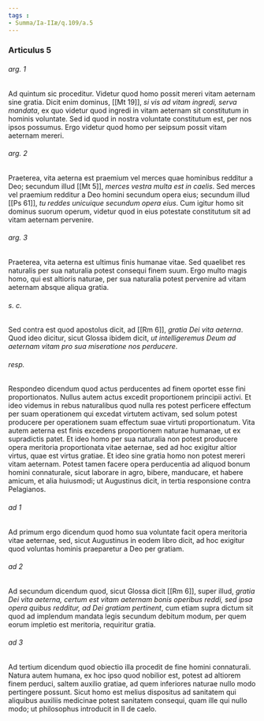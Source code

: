 ```yaml
---
tags : 
- Summa/Ia-IIæ/q.109/a.5
---
```


### Articulus 5

###### arg. 1
Ad quintum sic proceditur. Videtur quod homo possit mereri vitam aeternam sine gratia. Dicit enim dominus, [[Mt 19]], *si vis ad vitam ingredi, serva mandata*, ex quo videtur quod ingredi in vitam aeternam sit constitutum in hominis voluntate. Sed id quod in nostra voluntate constitutum est, per nos ipsos possumus. Ergo videtur quod homo per seipsum possit vitam aeternam mereri.

###### arg. 2
Praeterea, vita aeterna est praemium vel merces quae hominibus redditur a Deo; secundum illud [[Mt 5]], *merces vestra multa est in caelis*. Sed merces vel praemium redditur a Deo homini secundum opera eius; secundum illud [[Ps 61]], *tu reddes unicuique secundum opera eius*. Cum igitur homo sit dominus suorum operum, videtur quod in eius potestate constitutum sit ad vitam aeternam pervenire.

###### arg. 3
Praeterea, vita aeterna est ultimus finis humanae vitae. Sed quaelibet res naturalis per sua naturalia potest consequi finem suum. Ergo multo magis homo, qui est altioris naturae, per sua naturalia potest pervenire ad vitam aeternam absque aliqua gratia.

###### s. c.
Sed contra est quod apostolus dicit, ad [[Rm 6]], *gratia Dei vita aeterna*. Quod ideo dicitur, sicut Glossa ibidem dicit, *ut intelligeremus Deum ad aeternam vitam pro sua miseratione nos perducere*.

###### resp.
Respondeo dicendum quod actus perducentes ad finem oportet esse fini proportionatos. Nullus autem actus excedit proportionem principii activi. Et ideo videmus in rebus naturalibus quod nulla res potest perficere effectum per suam operationem qui excedat virtutem activam, sed solum potest producere per operationem suam effectum suae virtuti proportionatum. Vita autem aeterna est finis excedens proportionem naturae humanae, ut ex supradictis patet. Et ideo homo per sua naturalia non potest producere opera meritoria proportionata vitae aeternae, sed ad hoc exigitur altior virtus, quae est virtus gratiae. Et ideo sine gratia homo non potest mereri vitam aeternam. Potest tamen facere opera perducentia ad aliquod bonum homini connaturale, sicut laborare in agro, bibere, manducare, et habere amicum, et alia huiusmodi; ut Augustinus dicit, in tertia responsione contra Pelagianos.

###### ad 1
Ad primum ergo dicendum quod homo sua voluntate facit opera meritoria vitae aeternae, sed, sicut Augustinus in eodem libro dicit, ad hoc exigitur quod voluntas hominis praeparetur a Deo per gratiam.

###### ad 2
Ad secundum dicendum quod, sicut Glossa dicit [[Rm 6]], super illud, *gratia Dei vita aeterna, certum est vitam aeternam bonis operibus reddi, sed ipsa opera quibus redditur, ad Dei gratiam pertinent*, cum etiam supra dictum sit quod ad implendum mandata legis secundum debitum modum, per quem eorum impletio est meritoria, requiritur gratia.

###### ad 3
Ad tertium dicendum quod obiectio illa procedit de fine homini connaturali. Natura autem humana, ex hoc ipso quod nobilior est, potest ad altiorem finem perduci, saltem auxilio gratiae, ad quem inferiores naturae nullo modo pertingere possunt. Sicut homo est melius dispositus ad sanitatem qui aliquibus auxiliis medicinae potest sanitatem consequi, quam ille qui nullo modo; ut philosophus introducit in II de caelo.

